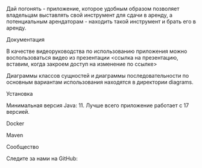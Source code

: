 Дай погонять - приложение, которое удобным образом позволяет владельцам выставлять свой инструмент для сдачи в аренду, а потенциальным арендаторам -  находить такой инструмент и брать его в аренду.



Документация

В качестве видеоруководства по использованию приложения можно воспользоваться видео из презентации <ссылка на презентацию, вставим, когда закроем доступ на изменение по ссылке>

Диаграммы классов сущностей и диаграммы последовательности по основным вариантам использования находятся в директории diagrams.



Установка

Минимальная версия Java: 11. Лучше всего приложение работает с 17 версией.

Docker

Maven



Сообщество

Следите за нами на GitHub: 
